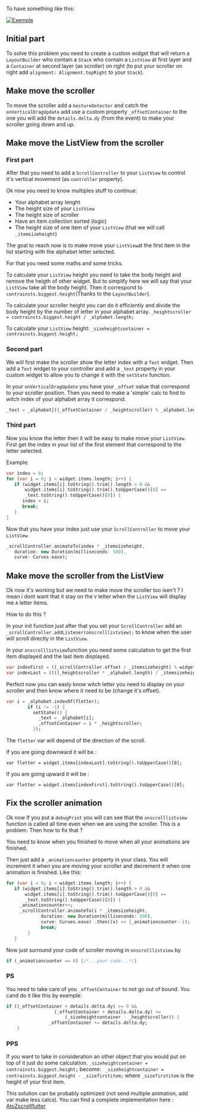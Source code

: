 To have something like this: 

[![Exemple][1]][1]

## Initial part
To solve this problem you need to create a custom widget that will return a `LayoutBuilder` who contain a `Stack` who contain a `ListView` at first layer and a `Container` at second layer (as scroller) on right (to put your scroller on right add `alignment: Alignment.topRight` to your `Stack`).

## Make move the scroller
To move the scroller add a `GestureDetector` and catch the `onVerticalDragUpdate` add use a custom property `_offsetContainer` to the one you will add the `details.delta.dy` (from the event) to make your scroller going down and up.

## Make move the ListView from the scroller

### First part
After that you need to add a `ScrollController` to your `ListView` to control it's vertical movement (as `controller` property).

Ok now you need to know multiples stuff to continue:

 - Your alphabet array lenght
 - The height size of your `ListView`
 - The height size of scroller
 - Have an item collection sorted (logic)
 - The height size of one item of your `ListView` (that we will call `_itemsizeheight`)

The goal to reach now is to make move your `ListView`at the first item in the list starting with the alphabet letter selected.

For that you need some maths and some tricks.

To calculate your `ListView` height you need to take the body height and remove the heigth of other widget. But to simplify here we will say that your `ListView` take all the body height. Then it correspond to `contrainsts.biggest.height`(Thanks to the `LayoutBuilder`).

To calculate your scroller height you can do it efficiently and divide the body height by the number of letter in your alphabet array.
`_heightscroller = contrainsts.biggest.height / _alphabet.length;`

To calculate your `ListView` height:
`_sizeheightcontainer = contrainsts.biggest.height;`

### Second part

We will first make the scroller show the letter index with a `Text` widget. Then add a `Text` widget to your controller and add a `_text` property in your custom widget to allow you to change it with the `setState` function.

In your `onVerticalDragUpdate` you have your `_offset` value that correspond to your scroller position. Then you need to make a 'simple' calc to find to witch index of your alphabet array it correspond.

```dart
_text = _alphabet[((_offsetContainer / _heightscroller) % _alphabet.length).round()];
```

### Third part

Now you know the letter then it will be easy to make move your `ListView`.
First get the index in your list of the first element that correspond to the letter selected.

Example:
```dart
var index = 0;
for (var i = 0; i < widget.items.length; i++) {
   if (widget.items[i].toString().trim().length > 0 &&
       widget.items[i].toString().trim().toUpperCase()[0] ==
       _text.toString().toUpperCase()[0]) {
      index = i;
      break;
   }
}
```

Now that you have your index just use your `ScrollController` to move your `ListView`.
```dart
_scrollController.animateTo(index * _itemsizeheight,                         
   duration: new Duration(milliseconds: 500),
   curve: Curves.ease);
```

## Make move the scroller from the ListView
Ok now it's working but we need to make move the scroller too isen't ? I mean i dont want that it stay on the  `V` letter when the `ListView` will display me `A` letter items.

How to do this ?

In your init function just after that you set your `ScrollController` add an 
`_scrollController.addListener(onscrolllistview);` to know when the user will scroll directly in the `ListView`.

In your `onscrolllistview`function you need some calculation to get the first item displayed and the last item displayed.
```dart
var indexFirst = ((_scrollController.offset / _itemsizeheight) % widget.items.length).floor();
var indexLast = ((((_heightscroller * _alphabet.length) / _itemsizeheight).floor() + indexFirst) - 1) % widget.items.length;
```

Perfect now you can easly know witch letter you need to display on your scroller and then know where it need to be (change it's offset).

```dart
var i = _alphabet.indexOf(fletter);
        if (i != -1) {
          setState(() {
            _text = _alphabet[i];
            _offsetContainer = i * _heightscroller;
          });
```

The `fletter` var will depend of the direction of the scroll.

If you are going downward it will be :

`var fletter = widget.items[indexLast].toString().toUpperCase()[0];`

If you are going upward it will be :

`var fletter = widget.items[indexFirst].toString().toUpperCase()[0];`

## Fix the scroller animation
Ok now if you put a `debugPrint` you will can see that the `onscrolllistview` function is called all time even when we are using the scroller. This is a problem. Then how to fix that ?

You need to know when you finished to move when all your animations are finished.

Then just add a `_animationcounter` property in your class.
You will increment it when you are moving your scroller and decrement it when one animation is finished.
Like this:
```dart
for (var i = 0; i < widget.items.length; i++) {
   if (widget.items[i].toString().trim().length > 0 &&
       widget.items[i].toString().trim().toUpperCase()[0] ==
       _text.toString().toUpperCase()[0]) {
     _animationcounter++;
     _scrollController.animateTo(i * _itemsizeheight,
             duration: new Duration(milliseconds: 500),
             curve: Curves.ease) .then((x) => {_animationcounter--});
             break;
        }
   }
```
Now just surround your code of scroller moving in `onscrolllistview` by
```dart
if (_animationcounter == 0) {/*...your code...*/}
```

### PS

You need to take care of you `_offsetContainer` to not go out of bound.
You cand do it like this by exemple:
```dart
if ((_offsetContainer + details.delta.dy) >= 0 &&
                  (_offsetContainer + details.delta.dy) <=
                      (_sizeheightcontainer - _heightscroller)) {
                _offsetContainer += details.delta.dy;
    }
```

### PPS
If you want to take in consideration an other object that you would put on top of it just do some calculation.
`_sizeheightcontainer = contrainsts.biggest.height;`
become:
` _sizeheightcontainer = contrainsts.biggest.height - _sizefirstitem;`
where `_sizefirstitem` is the height of your first item.

This solution can be probably optimized (not send multiple animation, add var make less calcs). You can find a complete implementation here :
[AtoZscrollflutter][2]


  [1]: https://i.stack.imgur.com/qvY2x.jpg
  [2]: https://github.com/oom-/AtoZscrollflutter-
